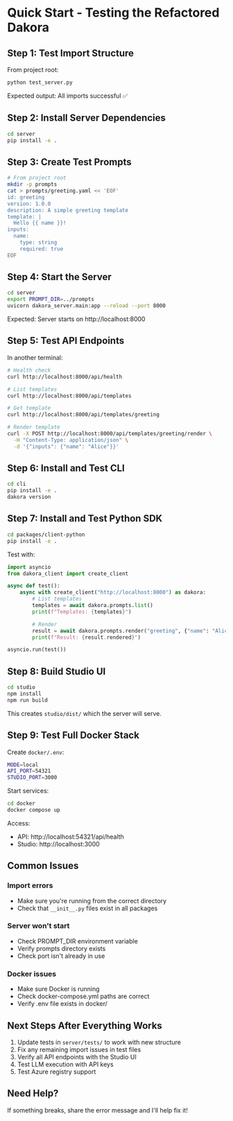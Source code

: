 # Quick Start - Testing the Refactored Dakora

## Step 1: Test Import Structure

From project root:

```bash
python test_server.py
```

Expected output: All imports successful ✅

## Step 2: Install Server Dependencies

```bash
cd server
pip install -e .
```

## Step 3: Create Test Prompts

```bash
# From project root
mkdir -p prompts
cat > prompts/greeting.yaml << 'EOF'
id: greeting
version: 1.0.0
description: A simple greeting template
template: |
  Hello {{ name }}!
inputs:
  name:
    type: string
    required: true
EOF
```

## Step 4: Start the Server

```bash
cd server
export PROMPT_DIR=../prompts
uvicorn dakora_server.main:app --reload --port 8000
```

Expected: Server starts on http://localhost:8000

## Step 5: Test API Endpoints

In another terminal:

```bash
# Health check
curl http://localhost:8000/api/health

# List templates
curl http://localhost:8000/api/templates

# Get template
curl http://localhost:8000/api/templates/greeting

# Render template
curl -X POST http://localhost:8000/api/templates/greeting/render \
  -H "Content-Type: application/json" \
  -d '{"inputs": {"name": "Alice"}}'
```

## Step 6: Install and Test CLI

```bash
cd cli
pip install -e .
dakora version
```

## Step 7: Install and Test Python SDK

```bash
cd packages/client-python
pip install -e .
```

Test with:

```python
import asyncio
from dakora_client import create_client

async def test():
    async with create_client("http://localhost:8000") as dakora:
        # List templates
        templates = await dakora.prompts.list()
        print(f"Templates: {templates}")

        # Render
        result = await dakora.prompts.render("greeting", {"name": "Alice"})
        print(f"Result: {result.rendered}")

asyncio.run(test())
```

## Step 8: Build Studio UI

```bash
cd studio
npm install
npm run build
```

This creates `studio/dist/` which the server will serve.

## Step 9: Test Full Docker Stack

Create `docker/.env`:

```bash
MODE=local
API_PORT=54321
STUDIO_PORT=3000
```

Start services:

```bash
cd docker
docker compose up
```

Access:
- API: http://localhost:54321/api/health
- Studio: http://localhost:3000

## Common Issues

### Import errors
- Make sure you're running from the correct directory
- Check that `__init__.py` files exist in all packages

### Server won't start
- Check PROMPT_DIR environment variable
- Verify prompts directory exists
- Check port isn't already in use

### Docker issues
- Make sure Docker is running
- Check docker-compose.yml paths are correct
- Verify .env file exists in docker/

## Next Steps After Everything Works

1. Update tests in `server/tests/` to work with new structure
2. Fix any remaining import issues in test files
3. Verify all API endpoints with the Studio UI
4. Test LLM execution with API keys
5. Test Azure registry support

## Need Help?

If something breaks, share the error message and I'll help fix it!
